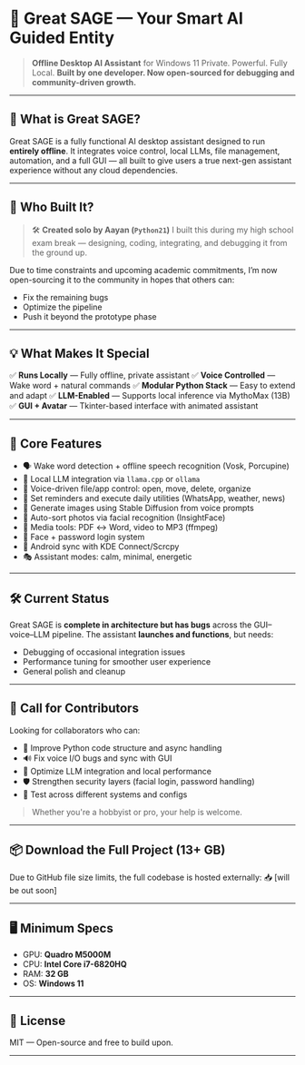 # 🧠 Great SAGE — Your Smart AI Guided Entity

> **Offline Desktop AI Assistant** for Windows 11
> Private. Powerful. Fully Local.
> **Built by one developer. Now open-sourced for debugging and community-driven growth.**

---

## 🚀 What is Great SAGE?

Great SAGE is a fully functional AI desktop assistant designed to run **entirely offline**. It integrates voice control, local LLMs, file management, automation, and a full GUI — all built to give users a true next-gen assistant experience without any cloud dependencies.

---

## 👤 Who Built It?

> 🛠️ **Created solo by Aayan (`Python21`)**
> I built this during my high school exam break — designing, coding, integrating, and debugging it from the ground up.

Due to time constraints and upcoming academic commitments, I’m now open-sourcing it to the community in hopes that others can:

* Fix the remaining bugs
* Optimize the pipeline
* Push it beyond the prototype phase

---

## 💡 What Makes It Special

✅ **Runs Locally** — Fully offline, private assistant
✅ **Voice Controlled** — Wake word + natural commands
✅ **Modular Python Stack** — Easy to extend and adapt
✅ **LLM-Enabled** — Supports local inference via MythoMax (13B)
✅ **GUI + Avatar** — Tkinter-based interface with animated assistant

---

## 🔧 Core Features

* 🗣️ Wake word detection + offline speech recognition (Vosk, Porcupine)
* 🧠 Local LLM integration via `llama.cpp` or `ollama`
* 📂 Voice-driven file/app control: open, move, delete, organize
* 📅 Set reminders and execute daily utilities (WhatsApp, weather, news)
* 🎨 Generate images using Stable Diffusion from voice prompts
* 📁 Auto-sort photos via facial recognition (InsightFace)
* 🔄 Media tools: PDF ↔ Word, video to MP3 (ffmpeg)
* 🔐 Face + password login system
* 📱 Android sync with KDE Connect/Scrcpy
* 🎭 Assistant modes: calm, minimal, energetic

---

## 🛠️ Current Status

Great SAGE is **complete in architecture but has bugs** across the GUI–voice–LLM pipeline.
The assistant **launches and functions**, but needs:

* Debugging of occasional integration issues
* Performance tuning for smoother user experience
* General polish and cleanup

---

## 🤝 Call for Contributors

Looking for collaborators who can:

* 🐍 Improve Python code structure and async handling
* 🔊 Fix voice I/O bugs and sync with GUI
* 🤖 Optimize LLM integration and local performance
* 🛡️ Strengthen security layers (facial login, password handling)
* 🧪 Test across different systems and configs

> Whether you're a hobbyist or pro, your help is welcome.

---

## 📦 Download the Full Project (13+ GB)

Due to GitHub file size limits, the full codebase is hosted externally:
📥 [will be out soon]

---

## 🖥️ Minimum Specs

* GPU: **Quadro M5000M**
* CPU: **Intel Core i7-6820HQ**
* RAM: **32 GB**
* OS: **Windows 11**

---

## 📄 License

MIT — Open-source and free to build upon.

---
